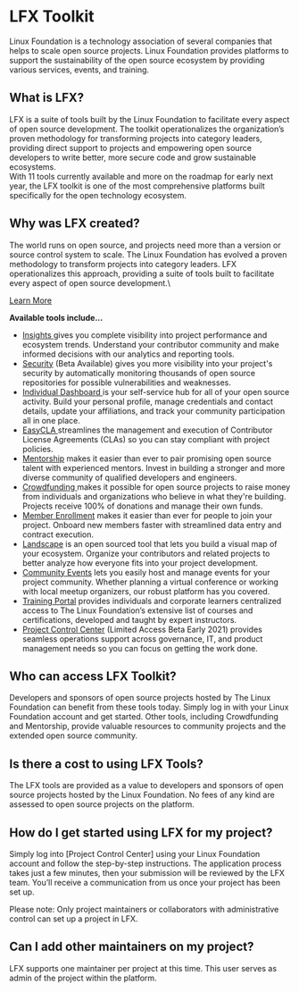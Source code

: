 # LFX Toolkit

Linux Foundation is a technology association of several companies that helps to scale open source projects. Linux Foundation provides platforms to support the sustainability of the open source ecosystem by providing various services, events, and training.

## What is LFX? <a href="#communitybridgefaqs-whatiscommunitybridge" id="communitybridgefaqs-whatiscommunitybridge"></a>

LFX is a suite of tools built by the Linux Foundation to facilitate every aspect of open source development. The toolkit operationalizes the organization’s proven methodology for transforming projects into category leaders, providing direct support to projects and empowering open source developers to write better, more secure code and grow sustainable ecosystems.\
With 11 tools currently available and more on the roadmap for early next year, the LFX toolkit is one of the most comprehensive platforms built specifically for the open technology ecosystem.

## Why was LFX created? <a href="#communitybridgefaqs-whywascommunitybridgecreated" id="communitybridgefaqs-whywascommunitybridgecreated"></a>

The world runs on open source, and projects need more than a version or source control system to scale. The Linux Foundation has evolved a proven methodology to transform projects into category leaders. LFX operationalizes this approach, providing a suite of tools built to facilitate every aspect of open source development.\\

[Learn More](http://lfx.linuxfoundation.org/about/why-lfx/)

**Available tools include...**

* [Insights ](http://lfx.linuxfoundation.org/tools/insights)gives you complete visibility into project performance and ecosystem trends. Understand your contributor community and make informed decisions with our analytics and reporting tools.
* [Security](http://lfx.linuxfoundation.org/tools/security) (Beta Available) gives you more visibility into your project's security by automatically monitoring thousands of open source repositories for possible vulnerabilities and weaknesses.
* [Individual Dashboard ](http://lfx.linuxfoundation.org/tools/individual-dashboard)is your self-service hub for all of your open source activity. Build your personal profile, manage credentials and contact details, update your affiliations, and track your community participation all in one place.
* [EasyCLA ](http://lfx.linuxfoundation.org/tools/easycla)streamlines the management and execution of Contributor License Agreements (CLAs) so you can stay compliant with project policies.
* [Mentorship](http://lfx.linuxfoundation.org/tools/mentorship) makes it easier than ever to pair promising open source talent with experienced mentors. Invest in building a stronger and more diverse community of qualified developers and engineers.
* [Crowdfunding ](http://lfx.linuxfoundation.org/tools/crowdfunding)makes it possible for open source projects to raise money from individuals and organizations who believe in what they're building. Projects receive 100% of donations and manage their own funds.
* [Member Enrollment](http://lfx.linuxfoundation.org/tools/member-enrollment) makes it easier than ever for people to join your project. Onboard new members faster with streamlined data entry and contract execution.
* [Landscape](http://lfx.linuxfoundation.org/tools/landscape) is an open sourced tool that lets you build a visual map of your ecosystem. Organize your contributors and related projects to better analyze how everyone fits into your project development.
* [Community Events](http://lfx.linuxfoundation.org/tools/community-events) lets you easily host and manage events for your project community. Whether planning a virtual conference or working with local meetup organizers, our robust platform has you covered.
* [Training Portal](http://lfx.linuxfoundation.org/tools/training-portal) provides individuals and corporate learners centralized access to The Linux Foundation’s extensive list of courses and certifications, developed and taught by expert instructors.
* [Project Control Center](http://lfx.linuxfoundation.org/tools/product-control-center) (Limited Access Beta Early 2021) provides seamless operations support across governance, IT, and product management needs so you can focus on getting the work done.

## Who can access LFX Toolkit? <a href="#communitybridgefaqs-whocanaccesscommunitybridge" id="communitybridgefaqs-whocanaccesscommunitybridge"></a>

Developers and sponsors of open source projects hosted by The Linux Foundation can benefit from these tools today. Simply log in with your Linux Foundation account and get started. Other tools, including Crowdfunding and Mentorship, provide valuable resources to community projects and the extended open source community.

## Is there a cost to using LFX Tools? <a href="#communitybridgefaqs-isthereacosttohostmyprojectoncommunitybridge" id="communitybridgefaqs-isthereacosttohostmyprojectoncommunitybridge"></a>

The LFX tools are provided as a value to developers and sponsors of open source projects hosted by the Linux Foundation. No fees of any kind are assessed to open source projects on the platform.

## How do I get started using LFX for my project? <a href="#communitybridgefaqs-howdoisubmitmyprojecttocommunitybridge" id="communitybridgefaqs-howdoisubmitmyprojecttocommunitybridge"></a>

Simply log into \[Project Control Center] using your Linux Foundation account and follow the step-by-step instructions. The application process takes just a few minutes, then your submission will be reviewed by the LFX team. You’ll receive a communication from us once your project has been set up.

Please note: Only project maintainers or collaborators with administrative control can set up a project in LFX.

## Can I add other maintainers on my project? <a href="#communitybridgefaqs-caniaddothermaintainersonmyproject" id="communitybridgefaqs-caniaddothermaintainersonmyproject"></a>

LFX supports one maintainer per project at this time. This user serves as admin of the project within the platform.
